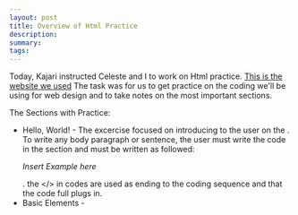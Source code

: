 ```yaml
---
layout: post
title: Overview of Html Practice
description: 
summary: 
tags: 
---
```


Today, Kajari instructed Celeste and I to work on Html practice. [This is the website we used](https://www.learn-html.org/en/Hello%2C_World%21) The task was for us to get practice on the coding we'll be using for web design and to take notes on the most important sections. 

The Sections with Practice:

* Hello, World! - The excercise focused on introducing to the user on the <title> and <p> codes. To enable the <title> in the code, the user must write the code in the <head> section and must be written as followed: <title>Example</title>. To write any body paragraph or sentence, the user must write the code in the <body> section and must be written as followed: <p>*Insert Example here*</p>. the </> in codes are used as ending to the coding sequence and that the code full plugs in.
* Basic Elements - 